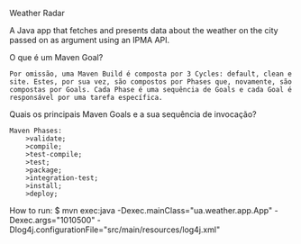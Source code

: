 Weather Radar

A Java app that fetches and presents data about the weather on the city passed on as argument using an IPMA API.

O que é um Maven Goal?

    Por omissão, uma Maven Build é composta por 3 Cycles: default, clean e site. Estes, por sua vez, são compostos por Phases que, novamente, são compostas por Goals. Cada Phase é uma sequência de Goals e cada Goal é responsável por uma tarefa específica.

Quais os principais Maven Goals e a sua sequência de invocação?

    Maven Phases:
        >validate;
        >compile;
        >test-compile;
        >test;
        >package;
        >integration-test;
        >install;
        >deploy;

How to run:
    $ mvn exec:java -Dexec.mainClass="ua.weather.app.App" -Dexec.args="1010500" -Dlog4j.configurationFile="src/main/resources/log4j.xml"